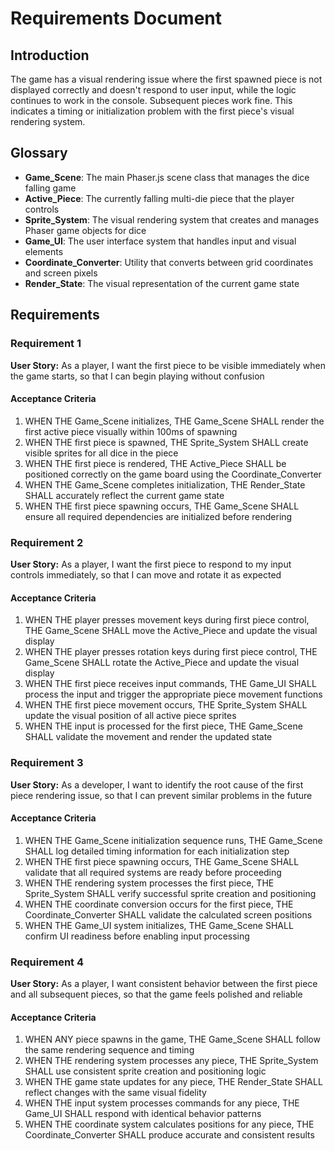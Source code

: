 # Requirements Document

## Introduction

The game has a visual rendering issue where the first spawned piece is not displayed correctly and doesn't respond to user input, while the logic continues to work in the console. Subsequent pieces work fine. This indicates a timing or initialization problem with the first piece's visual rendering system.

## Glossary

- **Game_Scene**: The main Phaser.js scene class that manages the dice falling game
- **Active_Piece**: The currently falling multi-die piece that the player controls
- **Sprite_System**: The visual rendering system that creates and manages Phaser game objects for dice
- **Game_UI**: The user interface system that handles input and visual elements
- **Coordinate_Converter**: Utility that converts between grid coordinates and screen pixels
- **Render_State**: The visual representation of the current game state

## Requirements

### Requirement 1

**User Story:** As a player, I want the first piece to be visible immediately when the game starts, so that I can begin playing without confusion

#### Acceptance Criteria

1. WHEN THE Game_Scene initializes, THE Game_Scene SHALL render the first active piece visually within 100ms of spawning
2. WHEN THE first piece is spawned, THE Sprite_System SHALL create visible sprites for all dice in the piece
3. WHEN THE first piece is rendered, THE Active_Piece SHALL be positioned correctly on the game board using the Coordinate_Converter
4. WHEN THE Game_Scene completes initialization, THE Render_State SHALL accurately reflect the current game state
5. WHEN THE first piece spawning occurs, THE Game_Scene SHALL ensure all required dependencies are initialized before rendering

### Requirement 2

**User Story:** As a player, I want the first piece to respond to my input controls immediately, so that I can move and rotate it as expected

#### Acceptance Criteria

1. WHEN THE player presses movement keys during first piece control, THE Game_Scene SHALL move the Active_Piece and update the visual display
2. WHEN THE player presses rotation keys during first piece control, THE Game_Scene SHALL rotate the Active_Piece and update the visual display  
3. WHEN THE first piece receives input commands, THE Game_UI SHALL process the input and trigger the appropriate piece movement functions
4. WHEN THE first piece movement occurs, THE Sprite_System SHALL update the visual position of all active piece sprites
5. WHEN THE input is processed for the first piece, THE Game_Scene SHALL validate the movement and render the updated state

### Requirement 3

**User Story:** As a developer, I want to identify the root cause of the first piece rendering issue, so that I can prevent similar problems in the future

#### Acceptance Criteria

1. WHEN THE Game_Scene initialization sequence runs, THE Game_Scene SHALL log detailed timing information for each initialization step
2. WHEN THE first piece spawning occurs, THE Game_Scene SHALL validate that all required systems are ready before proceeding
3. WHEN THE rendering system processes the first piece, THE Sprite_System SHALL verify successful sprite creation and positioning
4. WHEN THE coordinate conversion occurs for the first piece, THE Coordinate_Converter SHALL validate the calculated screen positions
5. WHEN THE Game_UI system initializes, THE Game_Scene SHALL confirm UI readiness before enabling input processing

### Requirement 4

**User Story:** As a player, I want consistent behavior between the first piece and all subsequent pieces, so that the game feels polished and reliable

#### Acceptance Criteria

1. WHEN ANY piece spawns in the game, THE Game_Scene SHALL follow the same rendering sequence and timing
2. WHEN THE rendering system processes any piece, THE Sprite_System SHALL use consistent sprite creation and positioning logic
3. WHEN THE game state updates for any piece, THE Render_State SHALL reflect changes with the same visual fidelity
4. WHEN THE input system processes commands for any piece, THE Game_UI SHALL respond with identical behavior patterns
5. WHEN THE coordinate system calculates positions for any piece, THE Coordinate_Converter SHALL produce accurate and consistent results
